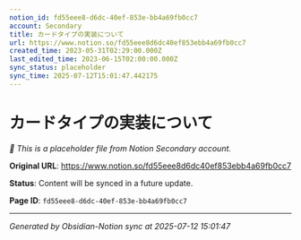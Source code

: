 ```yaml
---
notion_id: fd55eee8-d6dc-40ef-853e-bb4a69fb0cc7
account: Secondary
title: カードタイプの実装について
url: https://www.notion.so/fd55eee8d6dc40ef853ebb4a69fb0cc7
created_time: 2023-05-31T02:29:00.000Z
last_edited_time: 2023-06-15T02:00:00.000Z
sync_status: placeholder
sync_time: 2025-07-12T15:01:47.442175
---
```


# カードタイプの実装について

*🔄 This is a placeholder file from Notion Secondary account.*

**Original URL**: https://www.notion.so/fd55eee8d6dc40ef853ebb4a69fb0cc7

**Status**: Content will be synced in a future update.

**Page ID**: `fd55eee8-d6dc-40ef-853e-bb4a69fb0cc7`

---

*Generated by Obsidian-Notion sync at 2025-07-12 15:01:47*
